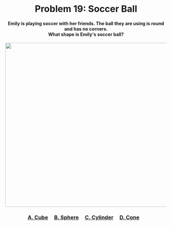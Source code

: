 <h1 align="center">
Problem 19: Soccer Ball
</h1>

<h4 align="center">
Emily is playing soccer with her friends. The ball they are using is round and has no corners.<br/>What shape is Emily's soccer ball?
</h4>

<p align="center">
<img src="https://github.com/rain1024/math/releases/download/artifacts/19.png" height="512"/>
</p>

<h3 align="center"><span><a href="https://raw.githubusercontent.com/rain1024/math/main/assets/lose0.png">A. Cube</a></span>&nbsp;&nbsp;&nbsp;&nbsp;
<span><a href="https://raw.githubusercontent.com/rain1024/math/main/assets/win0.png">B. Sphere</a></span>&nbsp;&nbsp;&nbsp;&nbsp;
<span><a href="https://raw.githubusercontent.com/rain1024/math/main/assets/lose0.png">C. Cylinder</a></span>&nbsp;&nbsp;&nbsp;&nbsp;
<span><a href="https://raw.githubusercontent.com/rain1024/math/main/assets/lose0.png">D. Cone</a></span>&nbsp;&nbsp;&nbsp;&nbsp;
</h3>